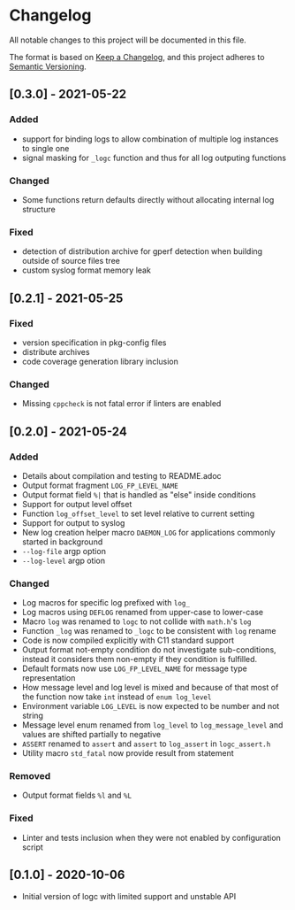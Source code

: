 # Changelog
All notable changes to this project will be documented in this file.

The format is based on [Keep a Changelog](https://keepachangelog.com/en/1.0.0/),
and this project adheres to [Semantic Versioning](https://semver.org/spec/v2.0.0.html).

## [0.3.0] - 2021-05-22
### Added 
- support for binding logs to allow combination of multiple log instances to
  single one
- signal masking for `_logc` function and thus for all log outputing functions

### Changed
- Some functions return defaults directly without allocating internal log structure

### Fixed
- detection of distribution archive for gperf detection when building outside of
  source files tree
- custom syslog format memory leak


## [0.2.1] - 2021-05-25
### Fixed
- version specification in pkg-config files
- distribute archives
- code coverage generation library inclusion

### Changed
- Missing `cppcheck` is not fatal error if linters are enabled


## [0.2.0] - 2021-05-24
### Added
- Details about compilation and testing to README.adoc
- Output format fragment `LOG_FP_LEVEL_NAME`
- Output format field `%|` that is handled as "else" inside conditions
- Support for output level offset
- Function `log_offset_level` to set level relative to current setting
- Support for output to syslog
- New log creation helper macro `DAEMON_LOG` for applications commonly started in
  background
- `--log-file` argp option
- `--log-level` argp otion

### Changed
- Log macros for specific log prefixed with `log_`
- Log macros using `DEFLOG` renamed from upper-case to lower-case
- Macro `log` was renamed to `logc` to not collide with `math.h`'s `log`
- Function `_log` was renamed to `_logc` to be consistent with `log` rename
- Code is now compiled explicitly with C11 standard support
- Output format not-empty condition do not investigate sub-conditions, instead it
  considers them non-empty if they condition is fulfilled.
- Default formats now use `LOG_FP_LEVEL_NAME` for message type representation
- How message level and log level is mixed and because of that most of the
  function now take `int` instead of `enum log_level`
- Environment variable `LOG_LEVEL` is now expected to be number and not string
- Message level enum renamed from `log_level` to `log_message_level` and values
  are shifted partially to negative
- `ASSERT` renamed to `assert` and `assert` to `log_assert` in `logc_assert.h`
- Utility macro `std_fatal` now provide result from statement

### Removed
- Output format fields `%l` and `%L`


### Fixed
- Linter and tests inclusion when they were not enabled by configuration script


## [0.1.0] - 2020-10-06
- Initial version of logc with limited support and unstable API

